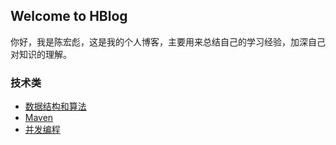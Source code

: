 ## Welcome to HBlog 
你好，我是陈宏彪，这是我的个人博客，主要用来总结自己的学习经验，加深自己对知识的理解。

### 技术类
- [数据结构和算法](./数据结构和算法/README.md)
- [Maven](./Maven/README.md)
- [并发编程](./并发编程)
